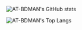 ![AT-BDMAN's GitHub stats](https://github-readme-stats.vercel.app/api?username=AT-BDMAN&theme=solarized-light&show_icons=true)

![AT-BDMAN's Top Langs](https://github-readme-stats.vercel.app/api/top-langs/?username=AT-BDMAN&layout=compact&card_width=468)
